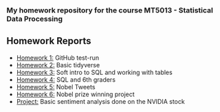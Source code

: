 ### My homework repository for the course MT5013 - Statistical Data Processing

## Homework Reports
- [Homework 1:](Homework/HW1/HW1.md) GitHub test-run
- [Homework 2:](Homework/HW2/HW2.md) Basic tidyverse
- [Homework 3:](Homework/HW3/HW3.md) Soft intro to SQL and working with tables
- [Homework 4:](Homework/HW4/HW4.md) SQL and 6th graders
- [Homework 5:](Homework/HW5/HW5.md) Nobel Tweets
- [Homework 6:](Homework/HW6/HW6.md) Nobel prize winning project
- [Project:](Project/README.md) Basic sentiment analysis done on the NVIDIA stock